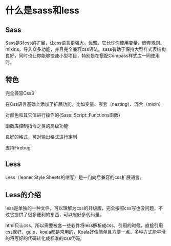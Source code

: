 # 什么是sass和less

## Sass

Sass是对css的扩展，让css语言更强大，优雅。它允许你使用变量、嵌套规则、mixins，导入众多功能，并且完全兼容css语法。sass有助于保持大型样式表结构良好，同时也让你能够快速小型项目，特别是在搭配Compass样式库一同使用时。

## 特色

完全兼容Css3

在Css语言基础上添加了扩展功能，比如变量、嵌套（nesting）、混合（mixin）

对颜色和其它值进行操作的{Sass::Script::Functions函数}

函数库控制指令之类的高级功能

良好的格式，可对输出格式进行定制

支持Firebug

## Less

Less（leaner Style Sheets的缩写）是一门向后兼容的css扩展语言。

## Less的介绍

less是单独的一种文件，可以理解为css的升级版，完全按照css写也没问题，不过它提供了很多便利的东西，可以省好多代码量。

html只认css，所以需要被套一些软件将less解析成css，引用的时候，直接引用css就好。gulp，koala都是常用的，Koala好像简单且方便一点。多种方式能平滑的将写好的代码转化成标准的css代码。

